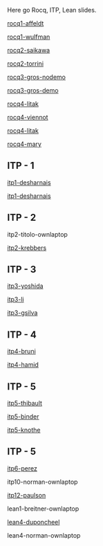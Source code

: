 Here go Rocq, ITP, Lean slides.

[rocq1-affeldt](rocq1-affeldt.pdf)

[rocq1-wulfman](rocq1-wulfman.pdf)

[rocq2-saikawa](rocq2-saikawa.pdf)

[rocq2-torrini](rocq2-torrini.pdf)

[rocq3-gros-nodemo](rocq3-gros-nodemo.pdf)

[rocq3-gros-demo](rocq3-gros.pdf)

[rocq4-litak](rocq4-litak.pdf)

[rocq4-viennot](rocq4-viennot.pdf)

[rocq4-litak](rocq4-litak.pdf)

[rocq4-mary](rocq4-mary.pdf)


## ITP - 1
[itp1-desharnais](itp1-desharnais.pdf)

[itp1-desharnais](itp1-tourret.pdf)

## ITP - 2 

itp2-titolo-ownlaptop

[itp2-krebbers](itp2-krebbers.pdf)

## ITP - 3

[itp3-yoshida](itp3-yoshida.pdf)

[itp3-li](itp3-li.pdf)

[itp3-gsilva](itp3-gsilva.pdf)

## ITP - 4

[itp4-bruni](itp4-bruni.pdf)

[itp4-hamid](itp4-hamid.pdf)

## ITP - 5

[itp5-thibault](itp5-thibault.pdf)

[itp5-binder](itp5-binder.pdf)

[itp5-knothe](itp5-knothe.pdf)

## ITP - 5

[itp6-perez](itp5-perez.pdf)

itp10-norman-ownlaptop

[itp12-paulson](itp12-paulson.pdf)


lean1-breitner-ownlaptop

[lean4-duponcheel](lean4-duponcheel.pdf)

lean4-norman-ownlaptop

